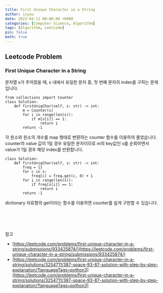 ```yaml
---
title: First Unique Character in a String
author: icyou
date: 2023-04-12 00:00:00 +0900
categories: [Computer Science, Algorithm]
tags: [Algorithm, Leetcode]
pin: false
math: true
---
```


## Leetcode Problem

### First Unique Character in a String
문자열 s가 주어졌을 때, s 내에서 유일한 문자 중, 첫 번째 문자의 index를 구하는 문제입니다.

```
from collections import Counter
class Solution:
    def firstUniqChar(self, s: str) -> int:
        m = Counter(s)
        for i in range(len(s)):
            if m[s[i]] == 1:
                return i
        return -1
```
각 원소와 원소의 개수를 map 형태로 변환하는 counter 함수를 이용하여 풀었습니다.  
counter의 value 값이 1일 경우 유일한 문자이므로 m의 key값인 s를 순회하면서 value가 1일 경우 해당 index를 반환합니다.  

```
class Solution:
    def firstUniqChar(self, s: str) -> int:
        freq = {}
        for c in s:
            freq[c] = freq.get(c, 0) + 1
        for i in range(len(s)):
            if freq[s[i]] == 1:
                return i
        return -1
```
dictionary 자료형의 get이라는 함수를 이용하면 counter를 쉽게 구현할 수 있습니다. 


<br/><br/><br/><br/>
참고 
- [https://leetcode.com/problems/first-unique-character-in-a-string/submissions/933425874/](https://leetcode.com/problems/first-unique-character-in-a-string/submissions/933425874/)
- [https://leetcode.com/problems/first-unique-character-in-a-string/solutions/3254711/387-space-93-87-solution-with-step-by-step-explanation/?languageTags=python3](https://leetcode.com/problems/first-unique-character-in-a-string/solutions/3254711/387-space-93-87-solution-with-step-by-step-explanation/?languageTags=python3)